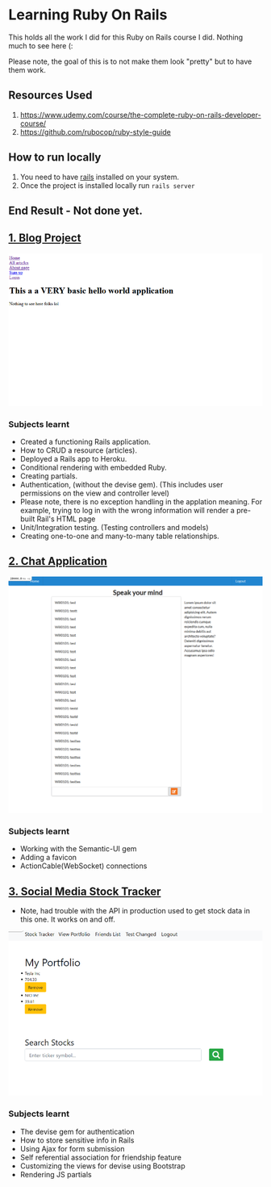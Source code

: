 # Learning Ruby On Rails

This holds all the work I did for this Ruby on Rails course I did. Nothing much to see here (:

Please note, the goal of this is to not make them look "pretty" but to have them work.

## Resources Used

1. https://www.udemy.com/course/the-complete-ruby-on-rails-developer-course/
2. https://github.com/rubocop/ruby-style-guide

## How to run locally

1. You need to have [rails](https://rubyonrails.org/) installed on your system.
2. Once the project is installed locally run `rails server`

## End Result - Not done yet.

## [1. Blog Project](https://wb-hello-world-blog.herokuapp.com/)

![The blog application home page](./images/blog.png)

### Subjects learnt

- Created a functioning Rails application.
- How to CRUD a resource (articles).
- Deployed a Rails app to Heroku.
- Conditional rendering with embedded Ruby.
- Creating partials.
- Authentication, (without the devise gem). (This includes user permissions on the view and controller level)
- Please note, there is no exception handling in the applation meaning. For example, trying to log in with the wrong information will render a pre-built Rail's HTML page
- Unit/Integration testing. (Testing controllers and models)
- Creating one-to-one and many-to-many table relationships.

## [2. Chat Application](https://wb-chat-app.herokuapp.com/)

![The chat application](./images/chat.png)

### Subjects learnt

- Working with the Semantic-UI gem
- Adding a favicon
- ActionCable(WebSocket) connections

## [3. Social Media Stock Tracker](https://protected-headland-15811.herokuapp.com/)

- Note, had trouble with the API in production used to get stock data in this one. It works on and off.

![The Stock App](./images/stock.png)

### Subjects learnt

- The devise gem for authentication
- How to store sensitive info in Rails
- Using Ajax for form submission
- Self referential association for friendship feature
- Customizing the views for devise using Bootstrap
- Rendering JS partials
